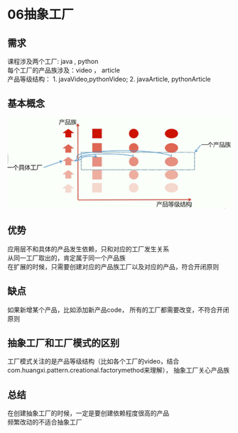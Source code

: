 
# 06抽象工厂

## 需求
课程涉及两个工厂: java , python   
每个工厂的产品族涉及：video ， article   
产品等级结构： 1. javaVideo,pythonVideo; 2. javaArticle, pythonArticle
## 基本概念

![img](./img/06_2019-08-22_00-46-31.png)

## 优势
应用层不和具体的产品发生依赖，只和对应的工厂发生关系   
从同一工厂取出的，肯定属于同一个产品族   
在扩展的时候，只需要创建对应的产品族工厂以及对应的产品，符合开闭原则

## 缺点
如果新增某个产品，比如添加新产品code， 所有的工厂都需要改变，不符合开闭原则

## 抽象工厂和工厂模式的区别

工厂模式关注的是产品等级结构（比如各个工厂的video，结合com.huangxi.pattern.creational.factorymethod来理解）， 抽象工厂关心产品族

## 总结
在创建抽象工厂的时候，一定是要创建依赖程度很高的产品    
频繁改动的不适合抽象工厂   
 
